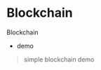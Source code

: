 # Blockchain
Blockchain


- demo
> simple blockchain demo

<!-- ### Usage

- start
> python server.py  


- add new transaction 
> curl -X POST -H "Content-Type: application/json" -d '{ "sender": "d4ee26eee15148ee92c6cd394edd974e", "recipient": "someone-other-address","amount": 5}' "http://localhost:5003/transactions/new"

- mine operation
> http://127.0.0.1:5003/mine  

- show the chain blocks
> http://127.0.0.1:5003/chain
 
- consensus algorithm

1. start two or more notes (`port=5003` and `port=5000` )  
> python server.py and use `/nodes/register` to registe `5000` node
2. for port `5003` add new transaction and mine (add to chain)
> add new transaction and mine operation
3. resolve conflict for two chain  
> `/nodes/resolve`

 -->
